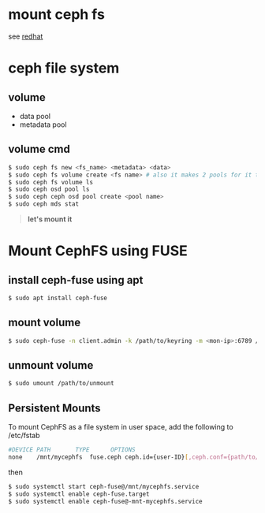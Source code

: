 # mount ceph fs
see [redhat](https://access.redhat.com/documentation/en-us/red_hat_ceph_storage/2/html/ceph_file_system_guide_technology_preview/mounting_and_unmounting_ceph_file_systems)

# ceph file system
## volume
- data pool
- metadata pool
## volume cmd
```bash
$ sudo ceph fs new <fs_name> <metadata> <data>
$ sudo ceph fs volume create <fs name> # also it makes 2 pools for it too
$ sudo ceph fs volume ls
$ sudo ceph osd pool ls
$ sudo ceph ceph osd pool create <pool name>
$ sudo ceph mds stat
```
> **let's mount it**
# Mount CephFS using FUSE
## install ceph-fuse using apt
```bash
$ sudo apt install ceph-fuse
```
## mount volume
```bash
$ sudo ceph-fuse -n client.admin -k /path/to/keyring -m <mon-ip>:6789 /path/to/mount # default port of monitor
```
## unmount volume
```bash
$ sudo umount /path/to/unmount
```
## Persistent Mounts
To mount CephFS as a file system in user space, add the following to /etc/fstab
```bash
#DEVICE PATH       TYPE      OPTIONS
none    /mnt/mycephfs  fuse.ceph ceph.id={user-ID}[,ceph.conf={path/to/conf.conf}],_netdev,defaults  0 0
```
then 
```bash
$ sudo systemctl start ceph-fuse@/mnt/mycephfs.service
$ sudo systemctl enable ceph-fuse.target
$ sudo systemctl enable ceph-fuse@-mnt-mycephfs.service
```
